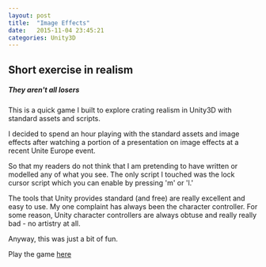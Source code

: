 ```yaml
---
layout: post
title:  "Image Effects"
date:   2015-11-04 23:45:21
categories: Unity3D
---
```


## Short exercise in realism

##### They aren't all losers

This is a quick game I built to explore crating realism in Unity3D with standard assets and scripts. 

I decided to spend an hour playing with the standard assets and image effects after watching a portion of a presentation on image effects at a recent Unite Europe event. 

So that my readers do not think that I am pretending to have written or modelled any of what you see. The only script I touched was the lock cursor script which you can enable by pressing 'm' or 'l.'

The tools that Unity provides standard (and free) are really excellent and easy to use. My one complaint has always been the character controller. For some reason, Unity character controllers are always obtuse and really really bad - no artistry at all. 

Anyway, this was just a bit of fun.


Play the game [here](http://spc348.github.io/games/Realism/index.html)
